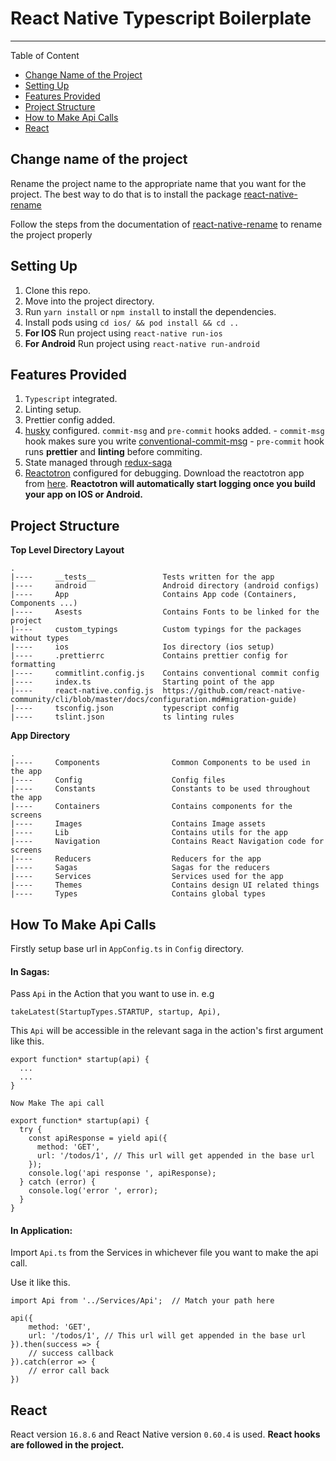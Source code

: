 # React Native Typescript Boilerplate

---

Table of Content

- [Change Name of the Project](#change-name-of-the-project)
- [Setting Up](#setting-up)
- [Features Provided](#features-provided)
- [Project Structure](#project-structure)
- [How to Make Api Calls](#how-to-make-api-calls)
- [React](#react)

## Change name of the project

Rename the project name to the appropriate name that you want for the project. The best way to do that is to install the package [react-native-rename](https://github.com/junedomingo/react-native-rename)

Follow the steps from the documentation of [react-native-rename](https://github.com/junedomingo/react-native-rename) to rename the project properly

## Setting Up

1. Clone this repo.
2. Move into the project directory.
3. Run `yarn install` or `npm install` to install the dependencies.
4. Install pods using `cd ios/ && pod install && cd ..`
5. **For IOS** Run project using `react-native run-ios`
6. **For Android** Run project using `react-native run-android`

## Features Provided

1. `Typescript` integrated.
2. Linting setup.
3. Prettier config added.
4. [husky](https://github.com/typicode/husky) configured. `commit-msg` and `pre-commit` hooks added. - `commit-msg` hook makes sure you write [conventional-commit-msg](https://github.com/conventional-changelog/commitlint/tree/master/%40commitlint/config-conventional) - `pre-commit` hook runs **prettier** and **linting** before commiting.
5. State managed through [redux-saga](https://github.com/redux-saga/redux-saga)
6. [Reactotron](https://github.com/infinitered/reactotron) configured for debugging. Download the reactotron app from [here](https://github.com/infinitered/reactotron/releases).
   **Reactotron will automatically start logging once you build your app on IOS or Android.**

## Project Structure

**Top Level Directory Layout**

```
.
|----     __tests__               Tests written for the app
|----     android                 Android directory (android configs)
|----     App                     Contains App code (Containers, Components ...)
|----     Asests                  Contains Fonts to be linked for the project
|----     custom_typings          Custom typings for the packages without types
|----     ios                     Ios directory (ios setup)
|----     .prettierrc             Contains prettier config for formatting
|----     commitlint.config.js    Contains conventional commit config
|----     index.ts                Starting point of the app
|----     react-native.config.js  https://github.com/react-native-community/cli/blob/master/docs/configuration.md#migration-guide)
|----     tsconfig.json           typescript config
|----     tslint.json             ts linting rules
```

**App Directory**

```
.
|----     Components                Common Components to be used in the app
|----     Config                    Config files
|----     Constants                 Constants to be used throughout the app
|----     Containers                Contains components for the screens
|----     Images                    Contains Image assets
|----     Lib                       Contains utils for the app
|----     Navigation                Contains React Navigation code for screens
|----     Reducers                  Reducers for the app
|----     Sagas                     Sagas for the reducers
|----     Services                  Services used for the app
|----     Themes                    Contains design UI related things
|----     Types                     Contains global types
```

## How To Make Api Calls

Firstly setup base url in `AppConfig.ts` in `Config` directory.

#### In Sagas:

Pass `Api` in the Action that you want to use in.
e.g

```
takeLatest(StartupTypes.STARTUP, startup, Api),
```

This `Api` will be accessible in the relevant saga in the action's first argument like this.

```
export function* startup(api) {
  ...
  ...
}
```

`Now Make The api call`

```
export function* startup(api) {
  try {
    const apiResponse = yield api({
      method: 'GET',
      url: '/todos/1', // This url will get appended in the base url
    });
    console.log('api response ', apiResponse);
  } catch (error) {
    console.log('error ', error);
  }
}
```

#### In Application:

Import `Api.ts` from the Services in whichever file you want to make the api call.

Use it like this.

```
import Api from '../Services/Api';  // Match your path here

api({
    method: 'GET',
    url: '/todos/1', // This url will get appended in the base url
}).then(success => {
    // success callback
}).catch(error => {
    // error call back
})
```

## React

React version `16.8.6` and React Native version `0.60.4` is used.
**React hooks are followed in the project.**

